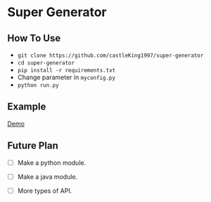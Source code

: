# Super Generator

## How To Use

- `git clone https://github.com/castleKing1997/super-generator`
- `cd super-generator`
- `pip install -r requirements.txt`
- Change parameter in  `myconfig.py`
- `python run.py`

## Example

[Demo](https://www.bilibili.com/video/BV1nq4y1z7h6/)

## Future Plan

- [ ] Make a python module.
- [ ] Make a java module.
- [ ] More types of API.

